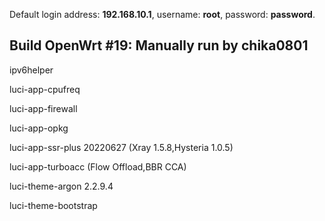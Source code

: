 Default login address: **192.168.10.1**, username: **root**, password: **password**.

## Build OpenWrt #19: Manually run by chika0801

ipv6helper

luci-app-cpufreq

luci-app-firewall

luci-app-opkg

luci-app-ssr-plus 20220627 (Xray 1.5.8,Hysteria 1.0.5)

luci-app-turboacc (Flow Offload,BBR CCA)

luci-theme-argon 2.2.9.4 

luci-theme-bootstrap
